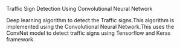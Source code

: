 Traffic Sign Detection Using Convolutional Neural Network

Deep learning algorithm to detect the Traffic signs.This algorithm is implemented using the
Convolutional Neural Network.This uses the ConvNet model to detect traffic signs using Tensorflow and Keras framework.
